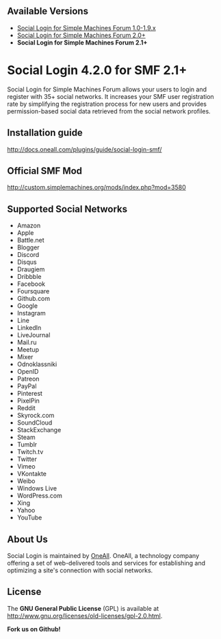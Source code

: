 ## Available Versions
* [Social Login for Simple Machines Forum 1.0-1.9.x](https://github.com/oneall/social-login-simple-machines-forum/tree/smf/1.0-1.9.x)
* [Social Login for Simple Machines Forum 2.0+](https://github.com/oneall/social-login-simple-machines-forum/tree/smf/2.0+)
* **Social Login for Simple Machines Forum 2.1+**

# Social Login 4.2.0 for SMF 2.1+
Social Login for Simple Machines Forum allows your users to login and register with 35+ social networks. 
It increases your SMF user registration rate by simplifying the registration process for 
new users and provides permission-based social data retrieved from the social network profiles.


## Installation guide
http://docs.oneall.com/plugins/guide/social-login-smf/

## Official SMF Mod
http://custom.simplemachines.org/mods/index.php?mod=3580

## Supported Social Networks
* Amazon
* Apple
* Battle.net
* Blogger
* Discord
* Disqus
* Draugiem
* Dribbble
* Facebook
* Foursquare
* Github.com
* Google
* Instagram
* Line
* LinkedIn
* LiveJournal
* Mail.ru
* Meetup
* Mixer
* Odnoklassniki
* OpenID
* Patreon
* PayPal
* Pinterest
* PixelPin
* Reddit
* Skyrock.com
* SoundCloud
* StackExchange
* Steam
* Tumblr
* Twitch.tv
* Twitter
* Vimeo
* VKontakte
* Weibo
* Windows Live
* WordPress.com
* Xing
* Yahoo
* YouTube


## About Us
Social Login is maintained by [OneAll](http://www.oneall.com/). OneAll, a technology company offering a set of 
web-delivered tools and services for establishing and optimizing a site's connection with social networks.

## License
The **GNU General Public License** (GPL) is available at http://www.gnu.org/licenses/old-licenses/gpl-2.0.html.


**Fork us on Github!**

